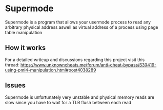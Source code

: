 # Supermode

Supermode is a program that allows your usermode process to read any arbitrary physical address aswell as virtual address of a process using page table manipulation

## How it works

For a detailed writeup and discussions regarding this project visit this thread:
https://www.unknowncheats.me/forum/anti-cheat-bypass/630419-using-pml4-manipulation.html#post4038289

## Issues

Supermode is unfortunately very unstable and physical memory reads are slow since you have to wait for a TLB flush between each read
